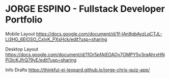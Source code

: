 # JORGE ESPINO - Fullstack Developer Portfolio

Mobile Layout
https://docs.google.com/document/d/1f-IAn9qbAyzLqCTJL-Li3HG_6ElOSO_CxlvK_PXsHck/edit?usp=sharing


Desktop Layout
https://docs.google.com/document/d/11Or5pfAiEOAOy7OMPY5y3rqAhrxHNPi3icKJfrQ79yE/edit?usp=sharing


Info Drafts
https://thinkful-ei-leopard.github.io/jorge-chris-quiz-app/

